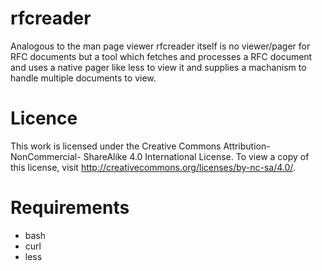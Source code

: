 rfcreader
=========
Analogous to the man page viewer rfcreader itself is no viewer/pager for
RFC documents but a tool which fetches and processes a RFC document and
uses a native pager like less to view it and supplies a machanism to
handle multiple documents to view.

Licence
=======
This work is licensed under the Creative Commons Attribution-NonCommercial-
ShareAlike 4.0 International License. To view a copy of this license, visit
http://creativecommons.org/licenses/by-nc-sa/4.0/.

Requirements
============
- bash
- curl
- less
